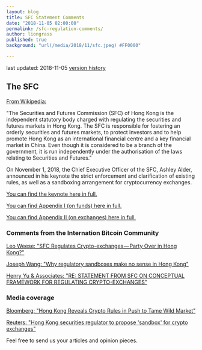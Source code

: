 ```yaml
---
layout: blog
title: SFC Statement Comments
date: "2018-11-05 02:00:00"
permalink: /sfc-regulation-comments/
author: liongrass
published: true
background: "url(/media/2018/11/sfc.jpeg) #FF0000"

---
```


last updated: 2018-11-05 [version history](https://github.com/bitcoinhk/bitcoinhk.github.io/commits/master/_posts/2018-11-05-sfc-comments.md)

## The SFC

[From Wikipedia:](https://en.wikipedia.org/wiki/Securities_and_Futures_Commission)

"The Securities and Futures Commission (SFC) of Hong Kong is the independent statutory body charged with regulating the securities and futures markets in Hong Kong. The SFC is responsible for fostering an orderly securities and futures markets, to protect investors and to help promote Hong Kong as an international financial centre and a key financial market in China. Even though it is considered to be a branch of the government, it is run independently under the authorisation of the laws relating to Securities and Futures."

On November 1, 2018, the Chief Executive Officer of the SFC, Ashley Alder, announced in his keynote the strict enforcement and clarification of existing rules, as well as a sandboxing arrangement for cryptocurrency exchanges.

[You can find the keynote here in full.](https://www.sfc.hk/web/EN/files/ER/PDF/Speeches/Ashley%20HK%20FinTech%20Week.pdf)

[You can find Appendix I (on funds) here in full.](https://www.sfc.hk/web/EN/files/ER/PDF/App%201%20-%20Reg%20standards%20for%20VA%20portfolio%20mgrs_eng.pdf)

[You can find Appendix II (on exchanges) here in full.](https://www.sfc.hk/web/EN/files/ER/PDF/App%202_%20Conceptual%20framework%20for%20VA%20trading%20platform_eng.pdf)

### Comments from the Internation Bitcoin Community

[Leo Weese: "SFC Regulates Crypto-exchanges — Party Over in Hong Kong?"](https://blog.bitcoin.org.hk/sfc-regulates-crypto-exchanges-party-over-in-hong-kong-bc081100863a)

[Joseph Wang: "Why regulatory sandboxes make no sense in Hong Kong"](https://bitquant.wordpress.com/2018/11/02/why-regulatory-sandboxes-make-no-sense-in-hong-kong/)

[Henry Yu & Associates: "RE: STATEMENT FROM SFC ON CONCEPTUAL FRAMEWORK FOR REGULATING CRYPTO-EXCHANGES"](/media/2018/11/181106K_HYU_News_re_SFC_Conceptual.pdf)

### Media coverage

[Bloomberg: "Hong Kong Reveals Crypto Rules in Push to Tame Wild Market"](https://www.bloomberg.com/news/articles/2018-11-01/hong-kong-reveals-crypto-rules-joining-push-to-tame-wild-market)

[Reuters: "Hong Kong securities regulator to propose 'sandbox' for crypto exchanges"](https://www.reuters.com/article/us-hongkong-regulator-crypto/hong-kong-securities-regulator-to-propose-sandbox-for-crypto-exchanges-idUSKCN1N63DU)


Feel free to send us your articles and opinion pieces.


